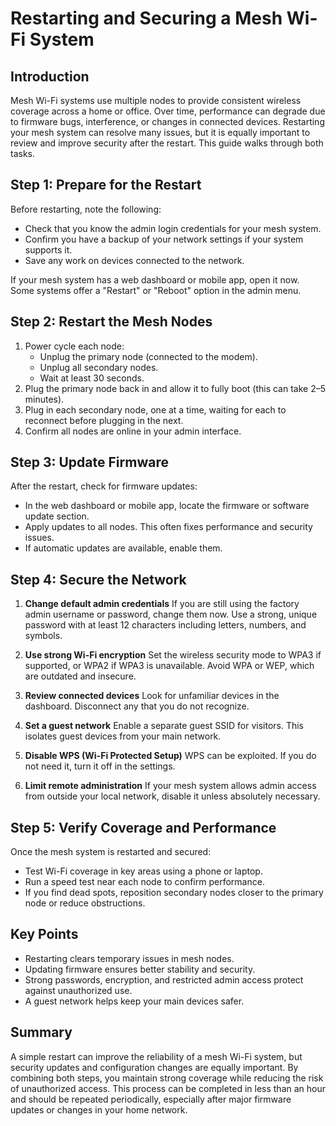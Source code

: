 # Restarting and Securing a Mesh Wi-Fi System

## Introduction
Mesh Wi-Fi systems use multiple nodes to provide consistent wireless coverage across a home or office. Over time, performance can degrade due to firmware bugs, interference, or changes in connected devices. Restarting your mesh system can resolve many issues, but it is equally important to review and improve security after the restart. This guide walks through both tasks.

## Step 1: Prepare for the Restart
Before restarting, note the following:
- Check that you know the admin login credentials for your mesh system.
- Confirm you have a backup of your network settings if your system supports it.
- Save any work on devices connected to the network.

If your mesh system has a web dashboard or mobile app, open it now. Some systems offer a "Restart" or "Reboot" option in the admin menu.

## Step 2: Restart the Mesh Nodes
1. Power cycle each node:
   - Unplug the primary node (connected to the modem).
   - Unplug all secondary nodes.
   - Wait at least 30 seconds.
2. Plug the primary node back in and allow it to fully boot (this can take 2–5 minutes).
3. Plug in each secondary node, one at a time, waiting for each to reconnect before plugging in the next.
4. Confirm all nodes are online in your admin interface.

## Step 3: Update Firmware
After the restart, check for firmware updates:
- In the web dashboard or mobile app, locate the firmware or software update section.
- Apply updates to all nodes. This often fixes performance and security issues.
- If automatic updates are available, enable them.

## Step 4: Secure the Network
1. **Change default admin credentials** 
   If you are still using the factory admin username or password, change them now. Use a strong, unique password with at least 12 characters including letters, numbers, and symbols.

2. **Use strong Wi-Fi encryption** 
   Set the wireless security mode to WPA3 if supported, or WPA2 if WPA3 is unavailable. Avoid WPA or WEP, which are outdated and insecure.

3. **Review connected devices** 
   Look for unfamiliar devices in the dashboard. Disconnect any that you do not recognize.

4. **Set a guest network** 
   Enable a separate guest SSID for visitors. This isolates guest devices from your main network.

5. **Disable WPS (Wi-Fi Protected Setup)** 
   WPS can be exploited. If you do not need it, turn it off in the settings.

6. **Limit remote administration** 
   If your mesh system allows admin access from outside your local network, disable it unless absolutely necessary.

## Step 5: Verify Coverage and Performance
Once the mesh system is restarted and secured:
- Test Wi-Fi coverage in key areas using a phone or laptop.
- Run a speed test near each node to confirm performance.
- If you find dead spots, reposition secondary nodes closer to the primary node or reduce obstructions.

## Key Points
- Restarting clears temporary issues in mesh nodes.
- Updating firmware ensures better stability and security.
- Strong passwords, encryption, and restricted admin access protect against unauthorized use.
- A guest network helps keep your main devices safer.

## Summary
A simple restart can improve the reliability of a mesh Wi-Fi system, but security updates and configuration changes are equally important. By combining both steps, you maintain strong coverage while reducing the risk of unauthorized access. This process can be completed in less than an hour and should be repeated periodically, especially after major firmware updates or changes in your home network.


